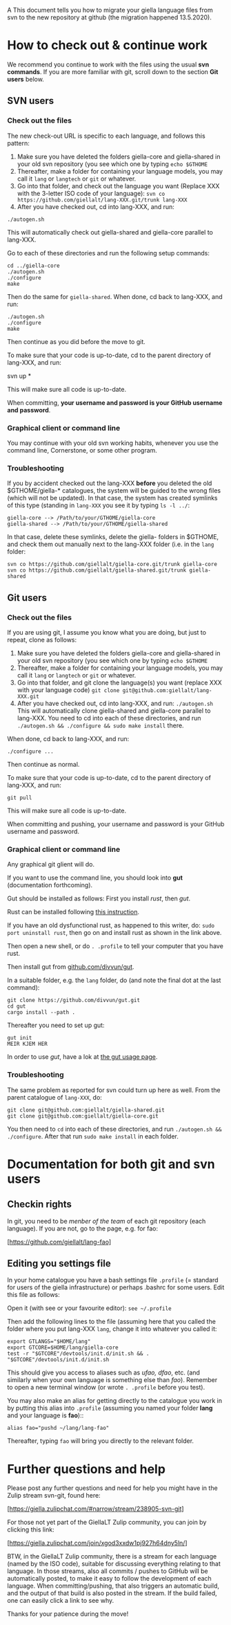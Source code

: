 A
This document tells you how to migrate your giella language files from svn to the new repository at github (the migration happened 13.5.2020). 

# How to check out & continue work

We recommend you continue to work with the files using the usual **svn commands**. If you are more familiar with git, scroll down to the section **Git users** below. 

##  SVN users

### Check out the files

The new check-out URL is specific to each language, and follows this pattern:

1. Make sure you have deleted the folders giella-core and giella-shared in your old svn repository (you see which one by typing `echo $GTHOME`
1. Thereafter, make a folder for containing your language models, you may call it `lang` or `langtech` or `git` or whatever.
1. Go into that folder, and check out the language you want (Replace XXX with the 3-letter ISO code of your language):
`svn co https://github.com/giellalt/lang-XXX.git/trunk lang-XXX`
1. After you have checked out, cd into lang-XXX, and run: 

`./autogen.sh`

This will automatically check out giella-shared and giella-core parallel to lang-XXX.

Go to each of these directories and run the following setup commands:

```
cd ../giella-core
./autogen.sh
./configure
make
```

Then do the same for `giella-shared`. When done, cd back to lang-XXX, and run:

```
./autogen.sh
./configure
make
```

Then continue as you did before the move to git.

To make sure that your code is up-to-date, cd to the parent directory of lang-XXX, and run:

svn up *

This will make sure all code is up-to-date.

When committing, **your username and password is your GitHub username and password**.

### Graphical client or command line

You may continue with your old svn working habits, whenever you use the command line, Cornerstone, or some other program.

### Troubleshooting

If you by accident checked out the lang-XXX **before** you deleted the old $GTHOME/giella-* catalogues, the system will be guided to the wrong files (which will not be updated). In that case, the system has created symlinks of this type (standing in `lang-XXX` you see it by typing `ls -l ../`:

```
giella-core --> /Path/to/your/GTHOME/giella-core
giella-shared --> /Path/to/your/GTHOME/giella-shared
```

In that case, delete these symlinks, delete the giella- folders in $GTHOME, and check them out manually next to the lang-XXX folder (i.e. in the `lang` folder:

```
svn co https://github.com/giellalt/giella-core.git/trunk giella-core
svn co https://github.com/giellalt/giella-shared.git/trunk giella-shared
```

## Git users

### Check out the files

If you are using git, I assume you know what you are doing, but just to repeat, clone as follows:

1. Make sure you have deleted the folders giella-core and giella-shared in your old svn repository (you see which one by typing `echo $GTHOME`
1. Thereafter, make a folder for containing your language models, you may call it `lang` or `langtech` or `git` or whatever.
1. Go into that folder, and git clone the language(s) you want (replace XXX with your language code)
`git clone git@github.com:giellalt/lang-XXX.git`
1. After you have checked out, cd into lang-XXX, and run: 
`./autogen.sh`
This will automatically clone giella-shared and giella-core parallel to lang-XXX. You need to cd into each of these directories, and run `./autogen.sh && ./configure && sudo make install` there. 

When done, cd back to lang-XXX, and run:

```
./configure ...
```

Then continue as normal.

To make sure that your code is up-to-date, cd to the parent directory of lang-XXX, and run:

```
git pull
```

This will make sure all code is up-to-date.

When committing and pushing, your username and password is your GitHub username and password.

### Graphical client or command line

Any graphical git glient will do.

If you want to use the command line, you should look into **gut** (documentation forthcoming).

Gut should be installed as follows: First you install *rust*, then *gut*.

Rust can be installed following [this instruction](https://www.rust-lang.org/learn/get-started).

If you have an old dysfunctional rust, as happened to this writer, do: `sudo port uninstall rust`,
then go on and install rust as shown in the link above.

Then open a new shell, or do `. .profile` to tell your computer that you have rust.

Then install gut from [github.com/divvun/gut](https://github.com/divvun/gut).

In a suitable folder, e.g. the `lang` folder, do (and note the final dot at the last command):

```
git clone https://github.com/divvun/gut.git
cd gut
cargo install --path .
```

Thereafter you need to set up gut:

```
gut init
MEIR KJEM HER
```

In order to use *gut*, have a lok at [the gut usage page](https://github.com/divvun/gut/blob/master/USAGE.md).

### Troubleshooting

The same problem as reported for svn could turn up here as well. From the parent catalogue of `lang-XXX`, do:

```
git clone git@github.com:giellalt/giella-shared.git
git clone git@github.com:giellalt/giella-core.git
```

You then need to `cd` into each of these directories, and run `./autogen.sh && ./configure`. After that run `sudo make install` in each folder.

# Documentation for both git and svn users

## Checkin rights

In git, you need to be *menber of the team* of each git repository 
(each language). If you are not, go to the page, e.g. for fao:

[https://github.com/giellalt/lang-fao]

## Editing you settings file

In your home catalogue you have a bash settings file `.profile` (= standard for users of the giella infrastructure) or perhaps .bashrc for some users. Edit this file as follows:

Open it (with see or your favourite editor):
`see ~/.profile`

Then add the following lines to the file (assuming here that you called the folder where you put lang-XXX `lang`, change it into whatever you called it:

```
export GTLANGS="$HOME/lang"
export GTCORE=$HOME/lang/giella-core
test -r "$GTCORE"/devtools/init.d/init.sh && . "$GTCORE"/devtools/init.d/init.sh
```

This should give you access to aliases such as *ufao, dfao*, etc. (and similarly when your own language is something else than *fao*). Remember to open a new terminal window (or wrote `. .profile` before you test).

You may also make an alias for getting directly to the catalogue you work in by putting this alias into `.profile` (assuming you named your folder **lang** and your language is **fao**)::

```
alias fao="pushd ~/lang/lang-fao"
```

Thereafter, typing `fao` will bring you directly to the relevant folder.

# Further questions and help

Please post any further questions and need for help you might have in the Zulip stream svn-git, found here:

[https://giella.zulipchat.com/#narrow/stream/238905-svn-git]

For those not yet part of the GiellaLT Zulip community, you can join by clicking this link:

[https://giella.zulipchat.com/join/xgod3xxdw1pj927h64dny5ln/]

BTW, in the GiellaLT Zulip community, there is a stream for each language (named by the ISO code), suitable for discussing everything relating to that language. In those streams, also all commits / pushes to GitHub will be automatically posted, to make it easy to follow the development of each language. When committing/pushing, that also triggers an automatic build, and the output of that build is also posted in the stream. If the build failed, one can easily click a link to see why.

Thanks for your patience during the move!
